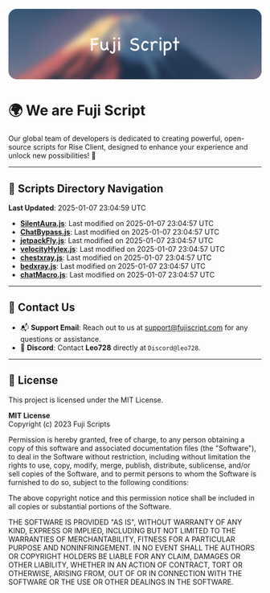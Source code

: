 ![Banner](.github/b.webp)

# 🌍 **We are Fuji Script**

Our global team of developers is dedicated to creating powerful, open-source scripts for Rise Client, designed to enhance your experience and unlock new possibilities! 🌟

---
<!-- SCRIPTS_NAVIGATION_START -->
## 📂 **Scripts Directory Navigation**

**Last Updated**: 2025-01-07 23:04:59 UTC

- **[SilentAura.js](scripts/SilentAura.js)**: Last modified on 2025-01-07 23:04:57 UTC
- **[ChatBypass.js](scripts/ChatBypass.js)**: Last modified on 2025-01-07 23:04:57 UTC
- **[jetpackFly.js](scripts/jetpackFly.js)**: Last modified on 2025-01-07 23:04:57 UTC
- **[velocityHylex.js](scripts/velocityHylex.js)**: Last modified on 2025-01-07 23:04:57 UTC
- **[chestxray.js](scripts/chestxray.js)**: Last modified on 2025-01-07 23:04:57 UTC
- **[bedxray.js](scripts/bedxray.js)**: Last modified on 2025-01-07 23:04:57 UTC
- **[chatMacro.js](scripts/chatMacro.js)**: Last modified on 2025-01-07 23:04:57 UTC

<!-- SCRIPTS_NAVIGATION_END -->

---

## 💬 **Contact Us**  
- 📬 **Support Email**: Reach out to us at [support@fujiscript.com](mailto:support@fujiscript.com) for any questions or assistance.  
- 💬 **Discord**: Contact **Leo728** directly at `Discord@leo728`.

---

## 📜 **License**

This project is licensed under the MIT License.  

**MIT License**  
Copyright (c) 2023 Fuji Scripts  

Permission is hereby granted, free of charge, to any person obtaining a copy of this software and associated documentation files (the "Software"), to deal in the Software without restriction, including without limitation the rights to use, copy, modify, merge, publish, distribute, sublicense, and/or sell copies of the Software, and to permit persons to whom the Software is furnished to do so, subject to the following conditions:  

The above copyright notice and this permission notice shall be included in all copies or substantial portions of the Software.  

THE SOFTWARE IS PROVIDED "AS IS", WITHOUT WARRANTY OF ANY KIND, EXPRESS OR IMPLIED, INCLUDING BUT NOT LIMITED TO THE WARRANTIES OF MERCHANTABILITY, FITNESS FOR A PARTICULAR PURPOSE AND NONINFRINGEMENT. IN NO EVENT SHALL THE AUTHORS OR COPYRIGHT HOLDERS BE LIABLE FOR ANY CLAIM, DAMAGES OR OTHER LIABILITY, WHETHER IN AN ACTION OF CONTRACT, TORT OR OTHERWISE, ARISING FROM, OUT OF OR IN CONNECTION WITH THE SOFTWARE OR THE USE OR OTHER DEALINGS IN THE SOFTWARE.  
